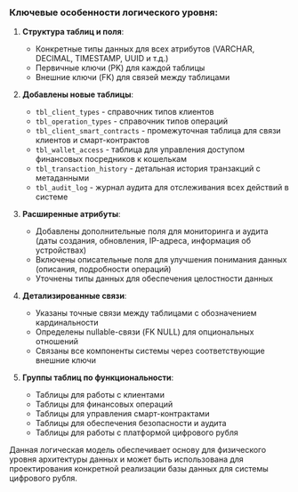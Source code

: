 ### Ключевые особенности логического уровня:

1. **Структура таблиц и поля**:
   - Конкретные типы данных для всех атрибутов (VARCHAR, DECIMAL, TIMESTAMP, UUID и т.д.)
   - Первичные ключи (PK) для каждой таблицы
   - Внешние ключи (FK) для связей между таблицами

2. **Добавлены новые таблицы**:
   - `tbl_client_types` - справочник типов клиентов
   - `tbl_operation_types` - справочник типов операций
   - `tbl_client_smart_contracts` - промежуточная таблица для связи клиентов и смарт-контрактов
   - `tbl_wallet_access` - таблица для управления доступом финансовых посредников к кошелькам
   - `tbl_transaction_history` - детальная история транзакций с метаданными
   - `tbl_audit_log` - журнал аудита для отслеживания всех действий в системе

3. **Расширенные атрибуты**:
   - Добавлены дополнительные поля для мониторинга и аудита (даты создания, обновления, IP-адреса, информация об устройствах)
   - Включены описательные поля для улучшения понимания данных (описания, подробности операций)
   - Уточнены типы данных для обеспечения целостности данных

4. **Детализированные связи**:
   - Указаны точные связи между таблицами с обозначением кардинальности
   - Определены nullable-связи (FK NULL) для опциональных отношений
   - Связаны все компоненты системы через соответствующие внешние ключи

5. **Группы таблиц по функциональности**:
   - Таблицы для работы с клиентами
   - Таблицы для финансовых операций
   - Таблицы для управления смарт-контрактами
   - Таблицы для обеспечения безопасности и аудита
   - Таблицы для работы с платформой цифрового рубля

Данная логическая модель обеспечивает основу для физического уровня архитектуры данных и может быть использована для проектирования конкретной реализации базы данных для системы цифрового рубля.
